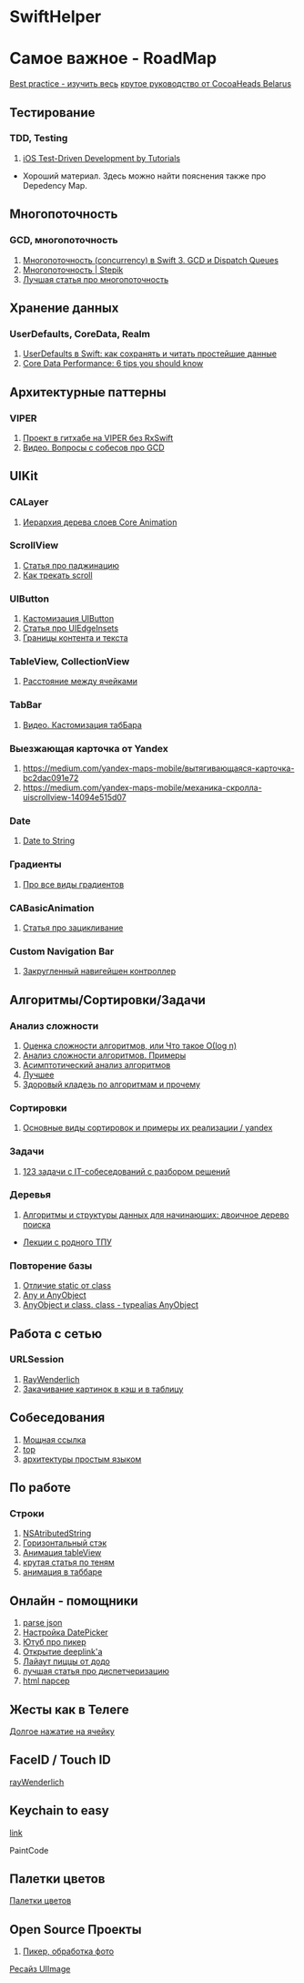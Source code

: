 # SwiftHelper

# Самое важное - RoadMap
[Best practice - изучить весь](https://www.mindmeister.com/ru/1858516644?t=97xQfSmIfM)
[крутое руководство от CocoaHeads Belarus](https://docs.google.com/document/d/1wKcCgTbfLurLdgTX8dHkQGNiop6pxeJg3bcNAArc57M/edit)

## Тестирование
### TDD, Testing 
1) [iOS Test-Driven Development by Tutorials](https://www.raywenderlich.com/books/ios-test-driven-development-by-tutorials/v1.0) 
- Хороший материал. Здесь можно найти пояснения также про Depedency Map.
## Многопоточность
### GCD, многопоточность
1) [Многопоточность (concurrency) в Swift 3. GCD и Dispatch Queues](https://habr.com/ru/post/320152/)
2) [Многопоточность | Stepik](https://stepik.org/course/3278/syllabus)
3) [Лучшая статья про многопоточность](https://medium.com/@alexey_nenastev/всё-о-многопоточности-в-swift-часть-1-настоящее-f0b4d5718877)
## Хранение данных
### UserDefaults, CoreData, Realm
1) [UserDefaults в Swift: как сохранять и читать простейшие данные](https://swiftblog.org/userdefaults-v-swift/)
2) [Core Data Performance: 6 tips you should know](https://www.avanderlee.com/swift/core-data-performance/)
## Архитектурные паттерны
### VIPER
1) [Проект в гитхабе на VIPER без RxSwift](https://github.com/ebubedimobi/Newsly-News-app-using-Clean-Architecture-VIPER-iOS)
2) [Видео. Вопросы с собесов про GCD](https://www.youtube.com/watch?v=uEeFqIUXJcE)
## UIKit
### CALayer
1) [Иерархия дерева слоев Core Animation](http://macbug.ru/cocoa/canimation02)
### ScrollView
1) [Статья про паджинацию](https://medium.com/yandex-maps-mobile/custom-paging-в-ios-c4dd4611e589)
2) [Как трекать scroll](https://medium.com/@h2s1880/ios-lets-tracking-visible-cell-on-scrollview-7f40922f1165)
### UIButton
1) [Кастомизация UIButton](https://www.youtube.com/watch?v=4EwoM0hO1RQ)
2) [Статья про UIEdgeInsets](https://medium.com/short-swift-stories/using-uiedgeinsets-to-layout-a-uibutton-44ba04dd085c)
3) [Границы контента и текста](https://www.youtube.com/watch?v=dmg9OLzrK_4)
### TableView, CollectionView
1) [Расстояние между ячейками](https://coderoad.ru/6216839/Как-добавить-интервал-между-UITableViewCell)
### TabBar
1) [Видео. Кастомизация табБара](https://www.youtube.com/watch?v=_N4lxebmJ2U)
### Выезжающая карточка от Yandex
1) https://medium.com/yandex-maps-mobile/вытягивающаяся-карточка-bc2dac091e72
2) https://medium.com/yandex-maps-mobile/механика-скролла-uiscrollview-14094e515d07
### Date
1) [Date to String](https://www.youtube.com/watch?v=-BgzuZhmknk)
### Градиенты
1) [Про все виды градиентов](https://medium.com/swlh/how-to-create-a-custom-gradient-in-swift-with-cagradientlayer-ios-swift-guide-190941cb3db2)
### CABasicAnimation
1) [Статья про зацикливание](https://blog.kiprosh.com/basic-animation-using-cabasicanimation/)
### Custom Navigation Bar
1) [Закругленный навигейшен контроллер](https://stackoverflow.com/questions/55417060/navigation-bar-with-shadow-corner-radius)
## Алгоритмы/Сортировки/Задачи
### Анализ сложности
1) [Оценка сложности алгоритмов, или Что такое О(log n)](https://tproger.ru/articles/computational-complexity-explained/)
2) [Анализ сложности алгоритмов. Примеры](https://pro-prof.com/archives/1660)
3) [Асимптотический анализ алгоритмов](https://habr.com/ru/post/78728/)
4) [Лучшее](https://m.habr.com/ru/post/196226/)
5) [Здоровый кладезь по алгоритмам и прочему](https://timyrik20.gitbooks.io/nlogn/content/poisk-i-sortirovka/binary-search.html)
### Сортировки
1) [Основные виды сортировок и примеры их реализации / yandex](https://academy.yandex.ru/posts/osnovnye-vidy-sortirovok-i-primery-ikh-realizatsii)
### Задачи
1) [123 задачи с IT-собеседований с разбором решений](https://tproger.ru/articles/problems/)
### Деревья
1) [Алгоритмы и структуры данных для начинающих: двоичное дерево поиска](https://tproger.ru/translations/binary-search-tree-for-beginners/)
- [Лекции с родного ТПУ](https://portal.tpu.ru/SHARED/s/SHEFER/Study/Tab8/Алгоритмы%20и%20анализ%20сложностиЛ.pdf)
### Повторение базы
1) [Отличие static от class](https://habr.com/ru/sandbox/146984/)
2) [Any и AnyObject](https://vc.ru/dev/100212-any-i-anyobject-v-swift-v-chem-ih-razlichie)
3) [AnyObject и class. class - typealias AnyObject](https://coderoad.ru/30176814/В-чем-разница-между-протоколом-расширенным-из-AnyObject-и-протоколом-только-для)
## Работа с сетью
### URLSession
1) [RayWenderlich](https://www.raywenderlich.com/3244963-urlsession-tutorial-getting-started)
2) [Закачивание картинок в кэш и в таблицу](https://www.donnywals.com/efficiently-loading-images-in-table-views-and-collection-views/)
## Собеседования
1) [Мощная ссылка](https://tproger.ru/articles/sobesedovanie-ios-razrabotchika-voprosy-i-zadanija/)
2) [top](https://habr.com/ru/post/493830/)
3) [архитектуры простым языком](https://habr.com/ru/company/croc/blog/549590/)
## По работе
### Строки
1) [NSAtributedString](https://www.hackingwithswift.com/articles/113/nsattributedstring-by-example)
2) [Горизонтальный стэк](https://stackoverflow.com/questions/31668970/is-it-possible-for-uistackview-to-scroll)
3) [Анимация tableView](https://developer.apple.com/forums/thread/91301)
4) [крутая статья по теням](https://www.hackingwithswift.com/articles/155/advanced-uiview-shadow-effects-using-shadowpath)
5) [анимация в таббаре](https://stackoverflow.com/questions/29126271/swift-draw-shadow-to-a-uibezier-path)
## Онлайн - помощники
1) [parse json](https://app.quicktype.io)
2) [Настройка DatePicker](https://developer.apple.com/forums/thread/659184)
3) [Ютуб про пикер](https://www.youtube.com/watch?v=6Qd3CdWYeJ8)
4) [Открытие deeplink'a](https://stackoverflow.com/questions/33932303/swift-how-to-open-a-new-app-when-uibutton-is-tapped)
5) [Лайаут пиццы от додо](https://habr.com/ru/company/dododev/blog/452876/)
6) [лучшая статья про диспетчеризацию](https://www.rightpoint.com/rplabs/switch-method-dispatch-table)
7) [html парсер](https://stackoverflow.com/questions/25607247/how-do-i-decode-html-entities-in-swift)

## Жесты как в Телеге
[Долгое нажатие на ячейку](https://habr.com/ru/company/apphud/blog/455854/)

## FaceID / Touch ID
[rayWenderlich](https://www.raywenderlich.com/236-how-to-secure-ios-user-data-the-keychain-and-biometrics-face-id-or-touch-id)
## Keychain to easy
[link](https://www.advancedswift.com/secure-private-data-keychain-swift/)

PaintCode
## Палетки цветов
[Палетки цветов](https://colorhunt.co)

## Open Source Проекты 
1) [Пикер, обработка фото](https://github.com/Yummypets/YPImagePicker)

[Ресайз UIImage](https://stackoverflow.com/questions/31314412/how-to-resize-image-in-swift)
